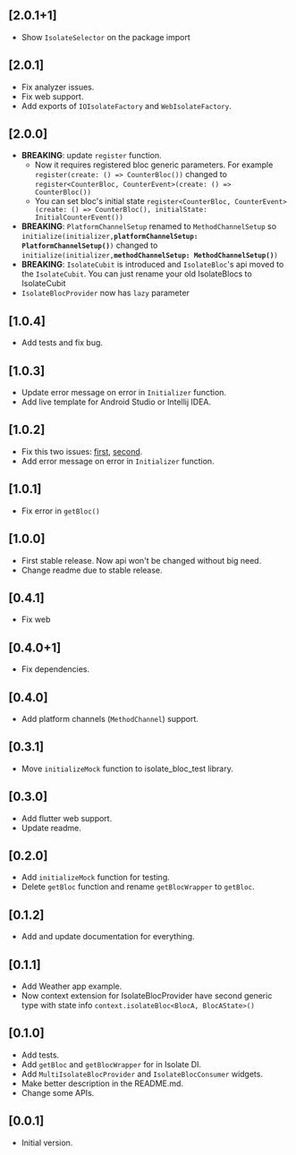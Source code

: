 ## [2.0.1+1]
- Show `IsolateSelector` on the package import

## [2.0.1] 
 - Fix analyzer issues.
 - Fix web support.
 - Add exports of `IOIsolateFactory` and `WebIsolateFactory`.

## [2.0.0]
 - **BREAKING**: update `register` function. 
   - Now it requires registered bloc generic parameters. For example `register(create: () => CounterBloc())` changed to `register<CounterBloc, CounterEvent>(create: () => CounterBloc())`
   - You can set bloc's initial state `register<CounterBloc, CounterEvent>(create: () => CounterBloc(), initialState: InitialCounterEvent())`
 - **BREAKING**: `PlatformChannelSetup` renamed to `MethodChannelSetup` so  `initialize(initializer,`**`platformChannelSetup: PlatformChannelSetup()`**`)` changed to `initialize(initializer,`**`methodChannelSetup: MethodChannelSetup()`**`)`
 - **BREAKING**: `IsolateCubit` is introduced and `IsolateBloc`'s api moved to the `IsolateCubit`. You can just rename your old IsolateBlocs to IsolateCubit
 - `IsolateBlocProvider` now has `lazy` parameter

## [1.0.4]
 - Add tests and fix bug.

## [1.0.3]
 - Update error message on error in `Initializer` function.
 - Add live template for Android Studio or Intellij IDEA.

## [1.0.2]
 - Fix this two issues: [first](https://github.com/Maksimka101/isolate-bloc/issues/2), [second](https://github.com/Maksimka101/isolate-bloc/issues/1).
 - Add error message on error in `Initializer` function.

## [1.0.1]
 - Fix error in `getBloc()`

## [1.0.0]
 - First stable release. Now api won't be changed without big need.
 - Change readme due to stable release.

## [0.4.1]
 - Fix web

## [0.4.0+1]
 - Fix dependencies.

## [0.4.0]
 - Add platform channels (`MethodChannel`) support.

## [0.3.1]
 - Move `initializeMock` function to isolate_bloc_test library.

## [0.3.0]
 - Add flutter web support.
 - Update readme.

## [0.2.0]
 - Add `initializeMock` function for testing.
 - Delete `getBloc` function and rename `getBlocWrapper` to `getBloc`. 

## [0.1.2] 
 - Add and update documentation for everything.

## [0.1.1]
 - Add Weather app example.
 - Now context extension for IsolateBlocProvider have second generic type with state 
    info `context.isolateBloc<BlocA, BlocAState>()`

## [0.1.0] 
- Add tests.  
- Add `getBloc` and `getBlocWrapper` for in Isolate DI.
- Add `MultiIsolateBlocProvider` and `IsolateBlocConsumer` widgets.
- Make better description in the README.md.
- Change some APIs.

## [0.0.1] 
- Initial version.
